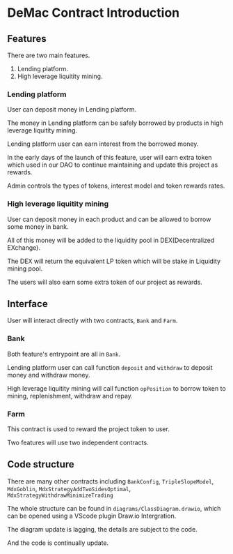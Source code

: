 # DeMac Contract Introduction

## Features

There are two main features.

1. Lending platform.
2. High leverage liquitity mining.

### Lending platform

User can deposit money in Lending platform.

The money in Lending platform can be safely borrowed by products in high leverage liquitity mining.

Lending platform user can earn interest from the borrowed money.

In the early days of the launch of this feature, user will earn extra token which used in our DAO to continue maintaining and update this project as rewards.

Admin controls the types of tokens, interest model and token rewards rates.

### High leverage liquitity mining

User can deposit money in each product and can be allowed to borrow some money in bank.

All of this money will be added to the liquidity pool in DEX(Decentralized EXchange).

The DEX will return the equivalent LP token which will be stake in Liquidity mining pool.

The users will also earn some extra token of our project as rewards.

## Interface

User will interact directly with two contracts, `Bank` and `Farm`.

### Bank

Both feature's entrypoint are all in `Bank`.

Lending platform user can call function `deposit` and `withdraw` to deposit money and withdraw money.

High leverage liquitity mining will call function `opPosition` to borrow token to mining, replenishment, withdraw and repay.

### Farm

This contract is used to reward the project token to user.

Two features will use two independent contracts.

## Code structure

There are many other contracts including `BankConfig`, `TripleSlopeModel`, `MdxGoblin`, `MdxStrategyAddTwoSidesOptimal`, `MdxStrategyWithdrawMinimizeTrading`

The whole structure can be found in `diagrams/ClassDiagram.drawio`, which can be opened using a VScode plugin Draw.io Intergration.

The diagram update is lagging, the details are subject to the code.

And the code is continually update.
